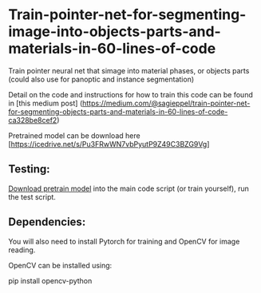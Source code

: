 # Train-pointer-net-for-segmenting-image-into-objects-parts-and-materials-in-60-lines-of-code
Train pointer neural net that simage into material phases, or objects parts (could also use for panoptic and instance segmentation)

Detail on the code and instructions for how to train this code can be found in [this medium post] 
(https://medium.com/@sagieppel/train-pointer-net-for-segmenting-objects-parts-and-materials-in-60-lines-of-code-ca328be8cef2)

Pretrained model can be download here [https://icedrive.net/s/Pu3FRwWN7vbPyutP9Z49C3BZG9Vg]

## Testing: 
[Download pretrain model](https://icedrive.net/s/Pu3FRwWN7vbPyutP9Z49C3BZG9Vg) into the main code script (or train yourself), run the test script.

## Dependencies:
You will also need to install Pytorch for training and OpenCV for image reading.

OpenCV can be installed using:

pip install opencv-python


